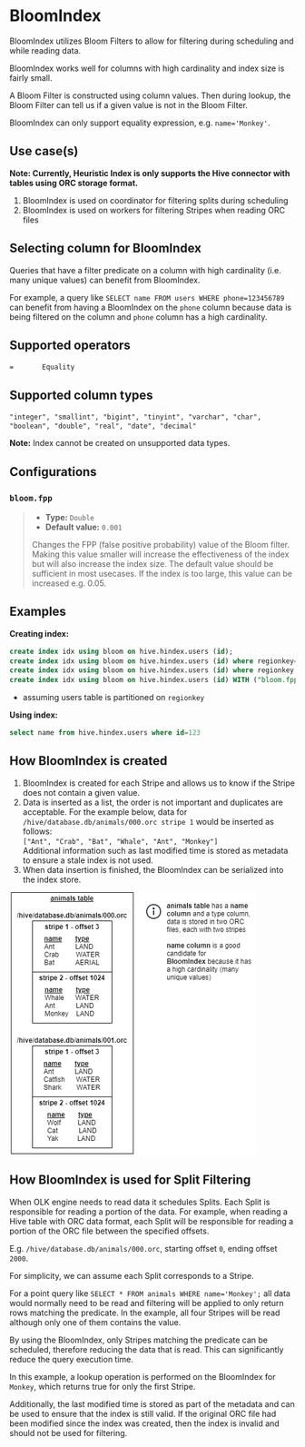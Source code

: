 
# BloomIndex

BloomIndex utilizes Bloom Filters to allow for filtering during scheduling and while reading data.

BloomIndex works well for columns with high cardinality and index size is fairly small.

A Bloom Filter is constructed using column values. Then during lookup, the Bloom Filter can tell us if a given value is not in the Bloom Filter.

BloomIndex can only support equality expression, e.g. `name='Monkey'`.

## Use case(s)

**Note: Currently, Heuristic Index is only supports the Hive connector with 
tables using ORC storage format.**

1. BloomIndex is used on coordinator for filtering splits during scheduling
2. BloomIndex is used on workers for filtering Stripes when reading ORC files

## Selecting column for BloomIndex

Queries that have a filter predicate on a column with
high cardinality (i.e. many unique values) can benefit from BloomIndex.

For example, a query like `SELECT name FROM users WHERE phone=123456789`
can benefit from having a BloomIndex on the `phone` column because 
data is being filtered on the column and `phone` column has a high cardinality.  

## Supported operators

    =       Equality

## Supported column types
    "integer", "smallint", "bigint", "tinyint", "varchar", "char", "boolean", "double", "real", "date", "decimal"

**Note:** Index cannot be created on unsupported data types.

## Configurations

### `bloom.fpp`
 
> -   **Type:** `Double`
> -   **Default value:** `0.001`
> 
> Changes the FPP (false positive probability) value of the Bloom filter.
> Making this value smaller will increase the effectiveness of the index but
> will also increase the index size. The default value should be sufficient
> in most usecases. If the index is too large, this value can be increased
> e.g. 0.05.

## Examples

**Creating index:**
```sql
create index idx using bloom on hive.hindex.users (id);
create index idx using bloom on hive.hindex.users (id) where regionkey=1;
create index idx using bloom on hive.hindex.users (id) where regionkey in (3, 1);
create index idx using bloom on hive.hindex.users (id) WITH ("bloom.fpp" = '0.001');
```

* assuming users table is partitioned on `regionkey`

**Using index:**
```sql
select name from hive.hindex.users where id=123
```

## How BloomIndex is created

1. BloomIndex is created for each Stripe and allows us to know if the Stripe does not contain a given value.
2. Data is inserted as a list, the order is not important and duplicates are acceptable.
   For the example below, data for `/hive/database.db/animals/000.orc stripe 1` would be inserted as follows:  
   `["Ant", "Crab", "Bat", "Whale", "Ant", "Monkey"]`  
   Additional information such as last modified time is stored as metadata to ensure a stale index is not used.
3. When data insertion is finished, the BloomIndex can be serialized into the index store.

![bloom_animal_table](../images/bloom_animal_table.png)


## How BloomIndex is used for Split Filtering

When OLK engine needs to read data it schedules Splits.
Each Split is responsible for reading a portion of the data.
For example, when reading a Hive table with ORC data format,
each Split will be responsible for reading a portion of the ORC file between the specified offsets.

E.g. `/hive/database.db/animals/000.orc`, starting offset `0`, ending offset `2000`.

For simplicity, we can assume each Split corresponds to a Stripe.

For a point query like `SELECT * FROM animals WHERE name='Monkey';`
all data would normally need to be read and filtering will be applied to only return rows matching the predicate.
In the example, all four Stripes will be read although only one of them contains the value.

By using the BloomIndex, only Stripes matching the predicate can be scheduled, therefore reducing the data that is read.
This can significantly reduce the query execution time.

In this example, a lookup operation is performed on the BloomIndex for `Monkey`, which returns true for only the first Stripe.

Additionally, the last modified time is stored as part of the metadata and can be used to ensure that the index is still valid.
If the original ORC file had been modified since the index was created, then the index is invalid and should not be used for filtering.
